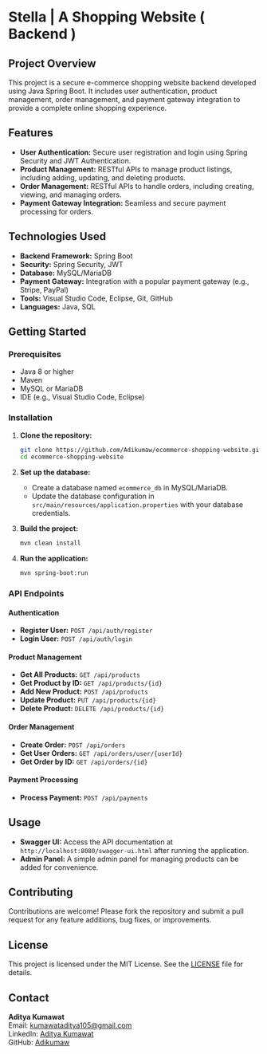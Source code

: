 # Stella | A Shopping Website ( Backend )

## Project Overview
This project is a secure e-commerce shopping website backend developed using Java Spring Boot. It includes user authentication, product management, order management, and payment gateway integration to provide a complete online shopping experience.

## Features
- **User Authentication:** Secure user registration and login using Spring Security and JWT Authentication.
- **Product Management:** RESTful APIs to manage product listings, including adding, updating, and deleting products.
- **Order Management:** RESTful APIs to handle orders, including creating, viewing, and managing orders.
- **Payment Gateway Integration:** Seamless and secure payment processing for orders.

## Technologies Used
- **Backend Framework:** Spring Boot
- **Security:** Spring Security, JWT
- **Database:** MySQL/MariaDB
- **Payment Gateway:** Integration with a popular payment gateway (e.g., Stripe, PayPal)
- **Tools:** Visual Studio Code, Eclipse, Git, GitHub
- **Languages:** Java, SQL

## Getting Started

### Prerequisites
- Java 8 or higher
- Maven
- MySQL or MariaDB
- IDE (e.g., Visual Studio Code, Eclipse)

### Installation

1. **Clone the repository:**
    ```sh
    git clone https://github.com/Adikumaw/ecommerce-shopping-website.git
    cd ecommerce-shopping-website
    ```

2. **Set up the database:**
    - Create a database named `ecommerce_db` in MySQL/MariaDB.
    - Update the database configuration in `src/main/resources/application.properties` with your database credentials.

3. **Build the project:**
    ```sh
    mvn clean install
    ```

4. **Run the application:**
    ```sh
    mvn spring-boot:run
    ```

### API Endpoints

#### Authentication
- **Register User:** `POST /api/auth/register`
- **Login User:** `POST /api/auth/login`

#### Product Management
- **Get All Products:** `GET /api/products`
- **Get Product by ID:** `GET /api/products/{id}`
- **Add New Product:** `POST /api/products`
- **Update Product:** `PUT /api/products/{id}`
- **Delete Product:** `DELETE /api/products/{id}`

#### Order Management
- **Create Order:** `POST /api/orders`
- **Get User Orders:** `GET /api/orders/user/{userId}`
- **Get Order by ID:** `GET /api/orders/{id}`

#### Payment Processing
- **Process Payment:** `POST /api/payments`

## Usage
- **Swagger UI:** Access the API documentation at `http://localhost:8080/swagger-ui.html` after running the application.
- **Admin Panel:** A simple admin panel for managing products can be added for convenience.

## Contributing
Contributions are welcome! Please fork the repository and submit a pull request for any feature additions, bug fixes, or improvements.

## License
This project is licensed under the MIT License. See the [LICENSE](LICENSE) file for details.

## Contact
**Aditya Kumawat**  
Email: [kumawataditya105@gmail.com](mailto:kumawataditya105@gmail.com)  
LinkedIn: [Aditya Kumawat](http://www.linkedin.com/in/adityakumawat105)  
GitHub: [Adikumaw](http://github.com/Adikumaw)
